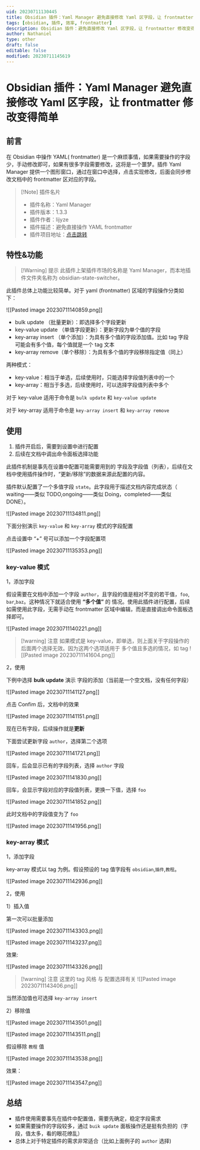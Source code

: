 ```yaml
---
uid: 20230711130445
title: Obsidian 插件：Yaml Manager 避免直接修改 Yaml 区字段，让 frontmatter 修改变得简单
tags: [obsidian, 插件, 效率, frontmatter]
description: Obsidian 插件：避免直接修改 Yaml 区字段，让 frontmatter 修改变得简单
author: Nathaniel
type: other
draft: false
editable: false
modified: 20230711145619
---
```


# Obsidian 插件：Yaml Manager 避免直接修改 Yaml 区字段，让 frontmatter 修改变得简单

## 前言

在 Obsidian 中操作 YAML( frontmatter) 是一个麻烦事情，如果需要操作的字段少，手动修改即可，如果有很多字段需要修改，这将是一个噩梦。插件 Yaml Manager 提供一个图形窗口，通过在窗口中选择，点击实现修改，后面会同步修改文档中的 frontmatter 区对应的字段。

> [!Note] 插件名片
> - 插件名称：Yaml Manager
> - 插件版本：1.3.3
> - 插件作者：lijyze
> - 插件描述：避免直接操作 YAML frontmatter
> - 插件项目地址：[点击跳转](https://github.com/lijyze/obsidian-state-switcher)

## 特性&功能

> [!Warning] 提示
> 此插件上架插件市场的名称是 Yaml Manager，而本地插件文件夹名称为 obsidian-state-switcher。

此插件总体上功能比较简单。对于 yaml (frontmatter) 区域的字段操作分类如下：

![[Pasted image 20230711140859.png]]

- bulk update （批量更新）：即选择多个字段更新
- key-value update （单值字段更新）：更新字段为单个值的字段
- key-array insert （单个添加）：为具有多个值的字段添加值。比如 tag 字段可能会有多个值，每个值就是一个 tag 文本
- key-array remove（单个移除）：为具有多个值的字段移除指定值（同上）

两种模式：

- key-value：相当于单选，后续使用时，只能选择字段值列表中的一个
- key-array：相当于多选，后续使用时，可以选择字段值列表中多个

对于 key-value 适用于命令是 `bulk update` 和 `key-value update`

对于 key-array 适用于命令是 `key-array insert` 和 `key-array remove`

## 使用

1. 插件开启后，需要到设置中进行配置
2. 后续在文档中调出命令面板选择功能

此插件机制是事先在设置中配置可能需要用到的 字段及字段值（列表），后续在文档中使用插件操作时，“更新/移除”的数据来源此配置的内容。

插件默认配置了一个多值字段 `state`。此字段用于描述文档内容完成状态（ waiting——类似 TODO,ongoing——类似 Doing，completed——类似 DONE）。

![[Pasted image 20230711134811.png]]

下面分别演示 `key-value` 和 `key-array` 模式的字段配置

点击设置中 “+” 号可以添加一个字段配置项

![[Pasted image 20230711135353.png]]

### key-value 模式

1，添加字段

假设需要在文档中添加一个字段 `author`，且字段的值是相对不变的若干值，`foo`, `bar`,`baz`。这种情况下就适合使用 **“多个值”** 的 情况。使用此插件进行配置，后续如需使用此字段，无需手动在 frontmatter 区域中编辑，而是直接调出命令面板选择即可。

![[Pasted image 20230711140221.png]]

> [!warning] 注意
> 如果模式是 key-value，即单选，则上面关于字段操作的 后面两个选择无效。因为这两个选项适用于 多个值且多选的情况，如 tag
> ![[Pasted image 20230711141604.png]]

2，使用

下例中选择 **bulk update** 演示 字段的添加（当前是一个空文档，没有任何字段）

![[Pasted image 20230711141127.png]]

点击 Confim 后，文档中的效果

![[Pasted image 20230711141151.png]]

现在已有字段，后续操作就是**更新**

下面尝试更新字段 `author`，选择第二个选项

![[Pasted image 20230711141721.png]]

回车，后会显示已有的字段列表，选择 `author` 字段

![[Pasted image 20230711141830.png]]

回车，会显示字段对应的字段值列表，更换一下值，选择 `foo`

![[Pasted image 20230711141852.png]]

此时文档中的字段值变为了 `foo`

![[Pasted image 20230711141956.png]]

### key-array 模式

1，添加字段

key-array 模式以 tag 为例。假设预设的 tag 值字段有 `obsidian`,`插件`,`教程`。

![[Pasted image 20230711142936.png]]

2，使用

1）插入值

第一次可以批量添加

![[Pasted image 20230711143303.png]]

![[Pasted image 20230711143237.png]]

效果:

![[Pasted image 20230711143326.png]]

 > [!warning] 注意
 > 这里的 tag 风格 与 配置选择有关
 > ![[Pasted image 20230711143406.png]]

当然添加值也可选择 `key-array insert`

2）移除值

![[Pasted image 20230711143501.png]]

![[Pasted image 20230711143511.png]]

假设移除 `教程` 值

![[Pasted image 20230711143538.png]]

效果：

![[Pasted image 20230711143547.png]]

## 总结

- 插件使用需要事先在插件中配置值，需要先确定，稳定字段需求
- 如果需要操作的字段较多，通过 `buik update` 面板操作还是挺有负担的（字段，值太多，看的眼花缭乱）
- 总体上对于特定插件的需求非常适合（比如上面例子的 `author` 选择)



